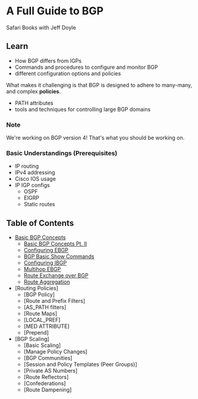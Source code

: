 # A Full Guide to BGP

Safari Books with Jeff Doyle

## Learn

* How BGP differs from IGPs
* Commands and procedures to configure and monitor BGP
* different configuration options and policies

What makes it challenging is that BGP is designed to adhere to many-many, and complex __policies__.

* PATH attributes
* tools and techniques for controlling large BGP domains

### Note

We're working on BGP version 4! That's what you should be working on.

### Basic Understandings (Prerequisites)

* IP routing
* IPv4 addressing
* Cisco IOS usage
* IP IGP configs
    + OSPF
    + EIGRP
    + Static routes

## Table of Contents

* [Basic BGP Concepts](./PART1/1.1.md)
    + [Basic BGP Concepts Pt. II](./PART1/1.2.md)
    + [Configuring EBGP](./PART1/2.1.md)
    + [BGP Basic Show Commands](./PART1/2.1.md)
    + [Configuring IBGP](./PART1/3.1.md)
    + [Multihop EBGP](./PART1/3.2.md)
    + [Route Exchange over BGP](./PART1/#)
    + [Route Aggregation](./PART1/#)
* [Routing Policies]
    + [BGP Policy]
    + [Route and Prefix Filters]
    + [AS_PATH filters]
    + [Route Maps]
    + [LOCAL_PREF]
    + [MED ATTRIBUTE]
    + [Prepend]
* [BGP Scaling]
    + [Basic Scaling]
    + [Manage Policy Changes]
    + [BGP Communities]
    + [Session and Policy Templates (Peer Groups)]
    + [Private AS Numbers]
    + [Route Reflectors]
    + [Confederations]
    + [Route Dampening]

